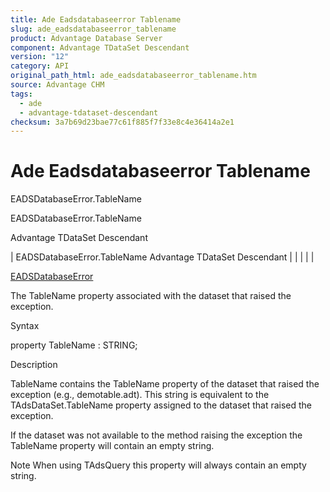 ```yaml
---
title: Ade Eadsdatabaseerror Tablename
slug: ade_eadsdatabaseerror_tablename
product: Advantage Database Server
component: Advantage TDataSet Descendant
version: "12"
category: API
original_path_html: ade_eadsdatabaseerror_tablename.htm
source: Advantage CHM
tags:
  - ade
  - advantage-tdataset-descendant
checksum: 3a7b69d23bae77c61f885f7f33e8c4e36414a2e1
---
```


# Ade Eadsdatabaseerror Tablename

EADSDatabaseError.TableName

EADSDatabaseError.TableName

Advantage TDataSet Descendant

| EADSDatabaseError.TableName  Advantage TDataSet Descendant |  |  |  |  |

[EADSDatabaseError](ade_eadsdatabaseerror.md)

The TableName property associated with the dataset that raised the exception.

Syntax

property TableName : STRING;

Description

TableName contains the TableName property of the dataset that raised the exception (e.g., demotable.adt). This string is equivalent to the TAdsDataSet.TableName property assigned to the dataset that raised the exception.

If the dataset was not available to the method raising the exception the TableName property will contain an empty string.

Note When using TAdsQuery this property will always contain an empty string.
